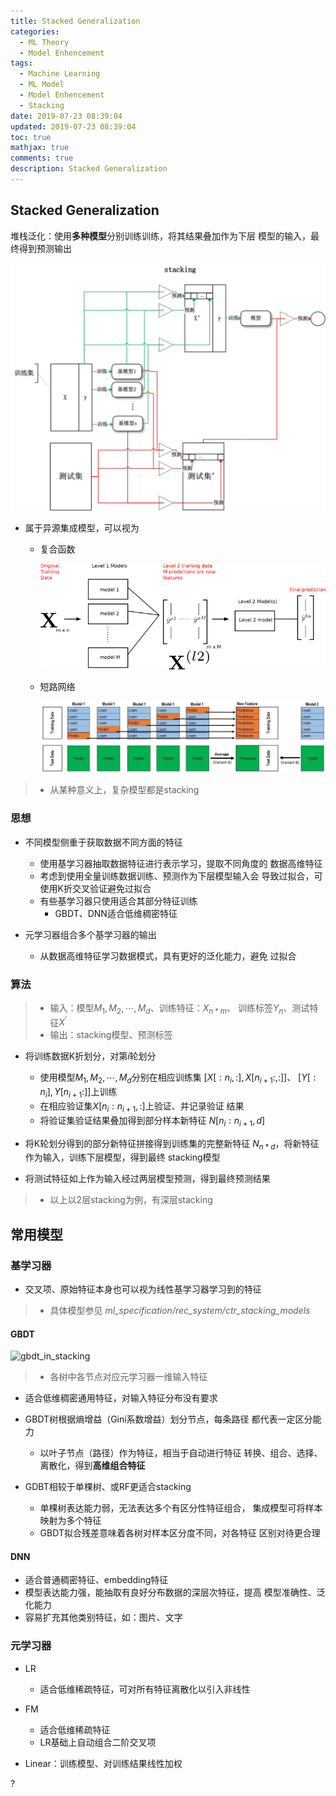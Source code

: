 ```yaml
---
title: Stacked Generalization
categories:
  - ML Theory
  - Model Enhencement
tags:
  - Machine Learning
  - ML Model
  - Model Enhencement
  - Stacking
date: 2019-07-23 08:39:04
updated: 2019-07-23 08:39:04
toc: true
mathjax: true
comments: true
description: Stacked Generalization
---
```


##	Stacked Generalization

堆栈泛化：使用**多种模型**分别训练训练，将其结果叠加作为下层
模型的输入，最终得到预测输出

![stacking](imgs/stacking.png)

-	属于异源集成模型，可以视为

	-	复合函数

		![stacing_workflow_2](imgs/stacking_workflow_2.png)

	-	短路网络

		![stacing_workflow_1](imgs/stacking_workflow_1.png)

> - 从某种意义上，复杂模型都是stacking

###	思想

-	不同模型侧重于获取数据不同方面的特征
	-	使用基学习器抽取数据特征进行表示学习，提取不同角度的
		数据高维特征
	-	考虑到使用全量训练数据训练、预测作为下层模型输入会
		导致过拟合，可使用K折交叉验证避免过拟合
	-	有些基学习器只使用适合其部分特征训练
		-	GBDT、DNN适合低维稠密特征

-	元学习器组合多个基学习器的输出
	-	从数据高维特征学习数据模式，具有更好的泛化能力，避免
		过拟合

###	算法

> - 输入：模型$M_1, M_2, \cdots, M_d$、训练特征：$X_{n*m}$、
	训练标签$Y_{n}$、测试特征$X^{'}$
> - 输出：stacking模型、预测标签

-	将训练数据K折划分，对第$i$轮划分

	-	使用模型$M_1, M_2, \cdots, M_d$分别在相应训练集
		$[X[:n_i,:], X[n_{i+1}:,:]]$、
		$[Y[:n_i], Y[n_{i+1}:]]$上训练
	-	在相应验证集$X[n_i:n_{i+1}, :]$上验证、并记录验证
		结果
	-	将验证集验证结果叠加得到部分样本新特征
		$N[n_i: n_{i+1}, d]$

-	将K轮划分得到的部分新特征拼接得到训练集的完整新特征
	$N_{n * d}$，将新特征作为输入，训练下层模型，得到最终
	stacking模型

-	将测试特征如上作为输入经过两层模型预测，得到最终预测结果

> - 以上以2层stacking为例，有深层stacking

##	常用模型

###	基学习器

-	交叉项、原始特征本身也可以视为线性基学习器学习到的特征

> - 具体模型参见
	*ml_specification/rec_system/ctr_stacking_models*

####	GBDT

![gbdt_in_stacking](img/gbdt_in_stacking.png)

> - 各树中各节点对应元学习器一维输入特征

-	适合低维稠密通用特征，对输入特征分布没有要求

-	GBDT树根据熵增益（Gini系数增益）划分节点，每条路径
	都代表一定区分能力
	-	以叶子节点（路径）作为特征，相当于自动进行特征
		转换、组合、选择、离散化，得到**高维组合特征**

-	GDBT相较于单棵树、或RF更适合stacking
	-	单棵树表达能力弱，无法表达多个有区分性特征组合，
		集成模型可将样本映射为多个特征
	-	GBDT拟合残差意味着各树对样本区分度不同，对各特征
		区别对待更合理

####	DNN

-	适合普通稠密特征、embedding特征
-	模型表达能力强，能抽取有良好分布数据的深层次特征，提高
	模型准确性、泛化能力
-	容易扩充其他类别特征，如：图片、文字

###	元学习器

-	LR
	-	适合低维稀疏特征，可对所有特征离散化以引入非线性

-	FM
	-	适合低维稀疏特征
	-	LR基础上自动组合二阶交叉项

-	Linear：训练模型、对训练结果线性加权

?

